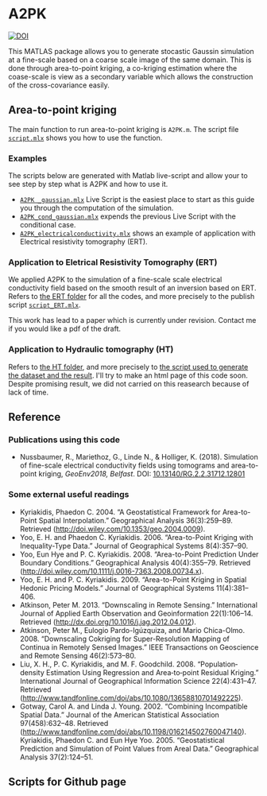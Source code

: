 # A2PK
[![DOI](https://zenodo.org/badge/105257986.svg)](https://zenodo.org/badge/latestdoi/105257986)

This MATLAS package allows you to generate stocastic Gaussin simulation at a fine-scale based on a coarse scale image of the same domain. This is done through area-to-point kriging, a co-kriging estimation where the coase-scale is view as a secondary variable which allows the construction of the cross-covariance easily. 

## Area-to-point kriging

The main function to run area-to-point kriging is ``A2PK.m``. The script file [``script.mlx``](https://rafnuss-phd.github.io/A2PK/script) shows you how to use the function.


### Examples
The scripts below are generated with Matlab live-script and allow your to see step by step what is A2PK and how to use it.
- [``A2PK _gaussian.mlx``](https://rafnuss-phd.github.io/A2PK/examples/A2PK_gaussian) Live Script is the easiest place to start as this guide you through the computation of the simulation.
- [``A2PK_cond_gaussian.mlx``](https://rafnuss-phd.github.io/A2PK/examples/A2PK_cond_gaussian) expends the previous Live Script with the conditional case.
- [``A2PK_electricalconductivity.mlx``](https://rafnuss-phd.github.io/A2PK/examples/A2PK_electricalconductivity) shows an example of application with Electrical resistivity tomography (ERT).

### Application to Eletrical Resistivity Tomography (ERT)
We applied A2PK to the simulation of a fine-scale scale electrical conductivity field based on the smooth result of an inversion based on ERT. Refers to [the ERT folder](https://github.com/Rafnuss-PhD/A2PK/tree/master/ERT) for all the codes, and more precisely to the publish script [``script_ERT.mlx``](https://Rafnuss-phd.github.io/A2PK/ERT/script_ERT). 

This work has lead to a paper which is currently under revision. Contact me if you would like a pdf of the draft. 

### Application to Hydraulic tomography (HT)
Refers to [the HT folder](https://github.com/Rafnuss-PhD/A2PK/tree/master/HT), and more precisely to [the script used to generate the dataset and the result](https://github.com/Rafnuss-PhD/A2PK/blob/master/HT/script_elec_cond.m). I'll try to make an html page of this code soon. 
Despite promising result, we did not carried on this reasearch because of lack of time.

## Reference

### Publications using this code
- Nussbaumer, R., Mariethoz, G., Linde N., & Holliger, K. (2018). Simulation of fine-scale electrical conductivity fields using tomograms and area-to-point kriging, *GeoEnv2018, Belfast*. DOI: [10.13140/RG.2.2.31712.12801](https://www.doi.org/10.13140/RG.2.2.31712.12801)

### Some external useful readings
- Kyriakidis, Phaedon C. 2004. “A Geostatistical Framework for Area-to-Point Spatial Interpolation.” Geographical Analysis 36(3):259–89. Retrieved (http://doi.wiley.com/10.1353/geo.2004.0009).
- Yoo, E. H. and Phaedon C. Kyriakidis. 2006. “Area-to-Point Kriging with Inequality-Type Data.” Journal of Geographical Systems 8(4):357–90.
- Yoo, Eun Hye and P. C. Kyriakidis. 2008. “Area-to-Point Prediction Under Boundary Conditions.” Geographical Analysis 40(4):355–79. Retrieved (http://doi.wiley.com/10.1111/j.0016-7363.2008.00734.x).
- Yoo, E. H. and P. C. Kyriakidis. 2009. “Area-to-Point Kriging in Spatial Hedonic Pricing Models.” Journal of Geographical Systems 11(4):381–406.
- Atkinson, Peter M. 2013. “Downscaling in Remote Sensing.” International Journal of Applied Earth Observation and Geoinformation 22(1):106–14. Retrieved (http://dx.doi.org/10.1016/j.jag.2012.04.012).
- Atkinson, Peter M., Eulogio Pardo-Igúzquiza, and Mario Chica-Olmo. 2008. “Downscaling Cokriging for Super-Resolution Mapping of Continua in Remotely Sensed Images.” IEEE Transactions on Geoscience and Remote Sensing 46(2):573–80.
- Liu, X. H., P. C. Kyriakidis, and M. F. Goodchild. 2008. “Population‐density Estimation Using Regression and Area‐to‐point Residual Kriging.” International Journal of Geographical Information Science 22(4):431–47. Retrieved (http://www.tandfonline.com/doi/abs/10.1080/13658810701492225).
- Gotway, Carol A. and Linda J. Young. 2002. “Combining Incompatible Spatial Data.” Journal of the American Statistical Association 97(458):632–48. Retrieved (http://www.tandfonline.com/doi/abs/10.1198/016214502760047140).
Kyriakidis, Phaedon C. and Eun Hye Yoo. 2005. “Geostatistical Prediction and Simulation of Point Values from Areal Data.” Geographical Analysis 37(2):124–51.

## Scripts for Github page
<script src="https://cdnjs.cloudflare.com/ajax/libs/mathjax/2.7.5/MathJax.js?config=TeX-AMS-MML_HTMLorMML" type="text/javascript"></script>
